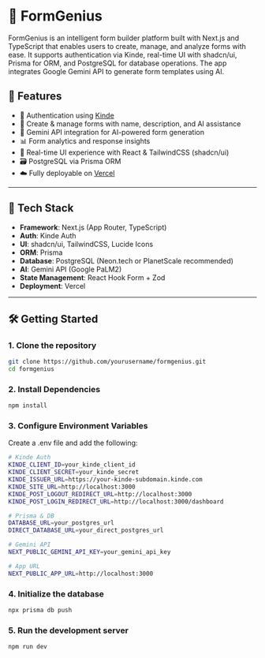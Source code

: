 # 🧠 FormGenius

FormGenius is an intelligent form builder platform built with Next.js and TypeScript that enables users to create, manage, and analyze forms with ease. It supports authentication via Kinde, real-time UI with shadcn/ui, Prisma for ORM, and PostgreSQL for database operations. The app integrates Google Gemini API to generate form templates using AI.

## 🌟 Features

- 🔐 Authentication using [Kinde](https://kinde.com)
- 🧱 Create & manage forms with name, description, and AI assistance
- 🧠 Gemini API integration for AI-powered form generation
- 📊 Form analytics and response insights
- 🔄 Real-time UI experience with React & TailwindCSS (shadcn/ui)
- 🗃️ PostgreSQL via Prisma ORM
- ☁️ Fully deployable on [Vercel](https://vercel.com)

---

## 🚀 Tech Stack

- **Framework**: Next.js (App Router, TypeScript)
- **Auth**: Kinde Auth
- **UI**: shadcn/ui, TailwindCSS, Lucide Icons
- **ORM**: Prisma
- **Database**: PostgreSQL (Neon.tech or PlanetScale recommended)
- **AI**: Gemini API (Google PaLM2)
- **State Management**: React Hook Form + Zod
- **Deployment**: Vercel

---

## 🛠️ Getting Started

### 1. Clone the repository

```bash
git clone https://github.com/yourusername/formgenius.git
cd formgenius
```

### 2. Install Dependencies

```bash
npm install
```

### 3. Configure Environment Variables

Create a .env file and add the following:
```bash
# Kinde Auth
KINDE_CLIENT_ID=your_kinde_client_id
KINDE_CLIENT_SECRET=your_kinde_secret
KINDE_ISSUER_URL=https://your-kinde-subdomain.kinde.com
KINDE_SITE_URL=http://localhost:3000
KINDE_POST_LOGOUT_REDIRECT_URL=http://localhost:3000
KINDE_POST_LOGIN_REDIRECT_URL=http://localhost:3000/dashboard

# Prisma & DB
DATABASE_URL=your_postgres_url
DIRECT_DATABASE_URL=your_direct_postgres_url

# Gemini API
NEXT_PUBLIC_GEMINI_API_KEY=your_gemini_api_key

# App URL
NEXT_PUBLIC_APP_URL=http://localhost:3000
```
### 4. Initialize the database
```bash
npx prisma db push
```

### 5. Run the development server
```bash
npm run dev
```
